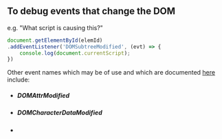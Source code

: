 ## To debug events that change the DOM
e.g. "What script is causing this?"
```javascript
document.getElementById(elemId)
.addEventListener('DOMSubtreeModified', (evt) => {
	console.log(document.currentScript);
})
```

Other event names which may be of use and which are documented [here](https://www.w3.org/TR/DOM-Level-3-Events/#event-type-DOMSubtreeModified) include:

- ##### DOMAttrModified
- ##### DOMCharacterDataModified
- 
<!--stackedit_data:
eyJoaXN0b3J5IjpbLTY4ODQ0Mzc1NV19
-->